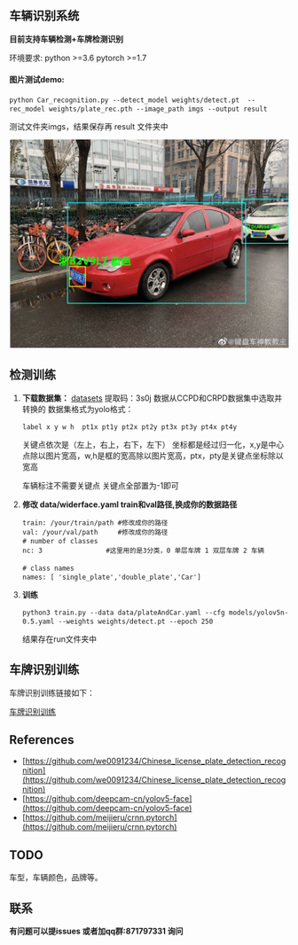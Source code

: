 ## 车辆识别系统

**目前支持车辆检测+车牌检测识别**

环境要求: python >=3.6  pytorch >=1.7

#### **图片测试demo:**

```
python Car_recognition.py --detect_model weights/detect.pt  --rec_model weights/plate_rec.pth --image_path imgs --output result
```

测试文件夹imgs，结果保存再 result 文件夹中

![Image text](image/single_blue.jpg)

## **检测训练**

1. **下载数据集：**  [datasets](https://pan.baidu.com/s/1YSURJvo4v1N5x7NVsxEA_Q) 提取码：3s0j     数据从CCPD和CRPD数据集中选取并转换的
   数据集格式为yolo格式：

   ```
   label x y w h  pt1x pt1y pt2x pt2y pt3x pt3y pt4x pt4y
   ```

   关键点依次是（左上，右上，右下，左下）
   坐标都是经过归一化，x,y是中心点除以图片宽高，w,h是框的宽高除以图片宽高，ptx，pty是关键点坐标除以宽高

   车辆标注不需要关键点 关键点全部置为-1即可
2. **修改 data/widerface.yaml    train和val路径,换成你的数据路径**

   ```
   train: /your/train/path #修改成你的路径
   val: /your/val/path     #修改成你的路径
   # number of classes
   nc: 3                #这里用的是3分类，0 单层车牌 1 双层车牌 2 车辆

   # class names
   names: [ 'single_plate','double_plate','Car'] 

   ```
3. **训练**

   ```
   python3 train.py --data data/plateAndCar.yaml --cfg models/yolov5n-0.5.yaml --weights weights/detect.pt --epoch 250
   ```

   结果存在run文件夹中

## **车牌识别训练**

车牌识别训练链接如下：

[车牌识别训练](https://github.com/we0091234/crnn_plate_recognition)

## References

* [https://github.com/we0091234/Chinese_license_plate_detection_recognition](https://github.com/we0091234/Chinese_license_plate_detection_recognition)
* [https://github.com/deepcam-cn/yolov5-face](https://github.com/deepcam-cn/yolov5-face)
* [https://github.com/meijieru/crnn.pytorch](https://github.com/meijieru/crnn.pytorch)

## TODO

车型，车辆颜色，品牌等。

## 联系

**有问题可以提issues 或者加qq群:871797331 询问**

